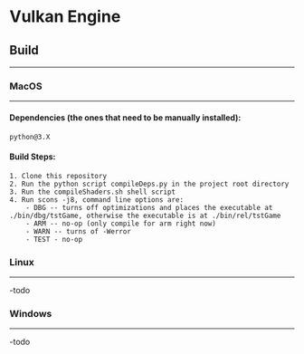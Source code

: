 # Vulkan Engine
## Build
___
### MacOS
___
#### Dependencies (the ones that need to be manually installed):
    python@3.X
#### Build Steps:
    1. Clone this repository
    2. Run the python script compileDeps.py in the project root directory
    3. Run the compileShaders.sh shell script
    4. Run scons -j8, command line options are:
        - DBG -- turns off optimizations and places the executable at ./bin/dbg/tstGame, otherwise the executable is at ./bin/rel/tstGame
        - ARM -- no-op (only compile for arm right now)
        - WARN -- turns of -Werror
        - TEST - no-op
### Linux
___
-todo
### Windows
___
-todo